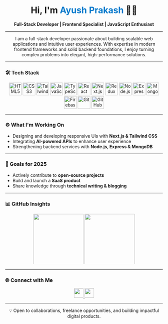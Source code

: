 <h1 align="center">Hi, I'm <span style="color:#007acc;">Ayush Prakash</span> 👨‍💻</h1>

<p align="center">
  <strong>Full-Stack Developer | Frontend Specialist | JavaScript Enthusiast</strong>
</p>

---

<p align="center">
I am a full-stack developer passionate about building scalable web applications and intuitive user experiences.  
With expertise in modern frontend frameworks and solid backend foundations, I enjoy turning complex problems into elegant, high-performance solutions.
</p>

---

### 🛠️ Tech Stack

<p align="center">
  <img src="https://cdn.jsdelivr.net/gh/devicons/devicon/icons/html5/html5-original.svg" height="40" alt="HTML5" />
  <img src="https://cdn.jsdelivr.net/gh/devicons/devicon/icons/css3/css3-original.svg" height="40" alt="CSS3" />
  <img src="https://cdn.jsdelivr.net/gh/devicons/devicon/icons/tailwindcss/tailwindcss-plain.svg" height="40" alt="TailwindCSS" />
  <img src="https://cdn.jsdelivr.net/gh/devicons/devicon/icons/javascript/javascript-original.svg" height="40" alt="JavaScript" />
  <img src="https://cdn.jsdelivr.net/gh/devicons/devicon/icons/typescript/typescript-original.svg" height="40" alt="TypeScript" />
  <img src="https://cdn.jsdelivr.net/gh/devicons/devicon/icons/react/react-original.svg" height="40" alt="React" />
  <img src="https://cdn.jsdelivr.net/gh/devicons/devicon/icons/nextjs/nextjs-original.svg" height="40" alt="Next.js" />
  <img src="https://cdn.jsdelivr.net/gh/devicons/devicon/icons/redux/redux-original.svg" height="40" alt="Redux" />
  <img src="https://cdn.jsdelivr.net/gh/devicons/devicon/icons/nodejs/nodejs-original.svg" height="40" alt="Node.js" />
  <img src="https://cdn.jsdelivr.net/gh/devicons/devicon/icons/express/express-original.svg" height="40" alt="Express" />
  <img src="https://cdn.jsdelivr.net/gh/devicons/devicon/icons/mongodb/mongodb-original.svg" height="40" alt="MongoDB" />
  <img src="https://cdn.jsdelivr.net/gh/devicons/devicon/icons/firebase/firebase-plain.svg" height="40" alt="Firebase" />
  <img src="https://cdn.jsdelivr.net/gh/devicons/devicon/icons/git/git-original.svg" height="40" alt="Git" />
  <img src="https://cdn.jsdelivr.net/gh/devicons/devicon/icons/github/github-original.svg" height="40" alt="GitHub" />
</p>

---

### ⚙️ What I'm Working On
- Designing and developing responsive UIs with **Next.js & Tailwind CSS**  
- Integrating **AI-powered APIs** to enhance user experience  
- Strengthening backend services with **Node.js, Express & MongoDB**

---

### 🎯 Goals for 2025
- Actively contribute to **open-source projects**  
- Build and launch a **SaaS product**  
- Share knowledge through **technical writing & blogging**

---

### 📊 GitHub Insights

<p align="center">
  <img src="https://github-readme-stats.vercel.app/api?username=ayushPrakash11&show_icons=true&theme=tokyonight" height="160" />
  <img src="https://github-readme-stats.vercel.app/api/top-langs/?username=ayushPrakash11&layout=compact&theme=tokyonight" height="160"/>
</p>

---

### 🌐 Connect with Me  

<p align="center">
  <a href="https://www.linkedin.com/in/ayush-prakash-6658b11b5/" target="_blank">
    <img src="https://img.shields.io/badge/LinkedIn-0077B5?style=for-the-badge&logo=linkedin&logoColor=white" height="30"/>
  </a>
  <a href="https://twitter.com/ayushPrakash__" target="_blank">
    <img src="https://img.shields.io/badge/Twitter-1DA1F2?style=for-the-badge&logo=twitter&logoColor=white" height="30"/>
  </a>
</p>

---

<p align="center">
💡 Open to collaborations, freelance opportunities, and building impactful digital products.  
</p>
